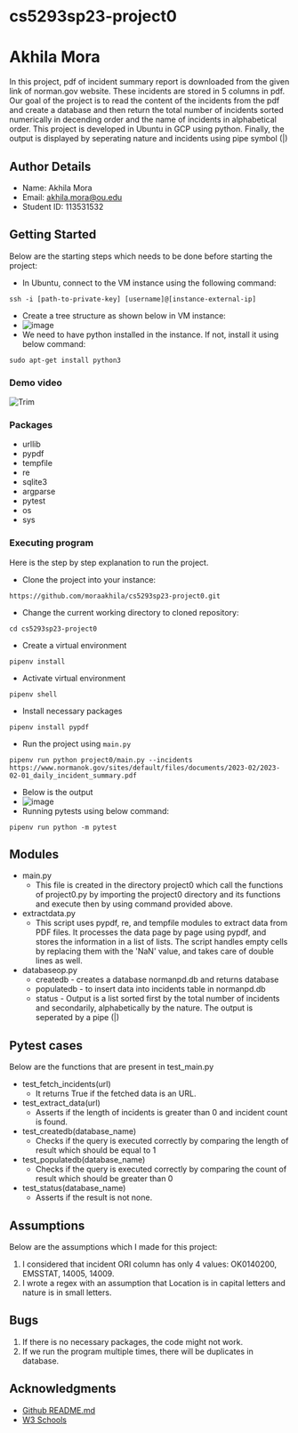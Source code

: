 # cs5293sp23-project0

# Akhila Mora

In this project, pdf of incident summary report is downloaded from the given link of norman.gov website. These incidents are stored in 5 columns in pdf. Our goal of the project is to read the content of the incidents from the pdf and create a database and then return the total number of incidents sorted numerically in decending order and the name of incidents in alphabetical order. This project is developed in Ubuntu in GCP using python. Finally, the output is displayed by seperating nature and incidents using pipe symbol (|)

## Author Details

* Name: Akhila Mora
* Email: akhila.mora@ou.edu
* Student ID: 113531532

## Getting Started

Below are the starting steps which needs to be done before starting the project:
* In Ubuntu, connect to the VM instance using the following command:
```
ssh -i [path-to-private-key] [username]@[instance-external-ip]
```
* Create a tree structure as shown below in VM instance:
* ![image](https://user-images.githubusercontent.com/113566461/223599377-694e9a43-802d-48dc-87a5-bb061611409b.png)
* We need to have python installed in the instance. If not, install it using below command:
```
sudo apt-get install python3
```

### Demo video

![Trim](https://user-images.githubusercontent.com/113566461/223597503-c0186072-e06b-4a0b-a517-4122be8fb15d.gif)

### Packages

* urllib
* pypdf
* tempfile
* re
* sqlite3
* argparse
* pytest
* os
* sys

### Executing program

Here is the step by step explanation to run the project.
* Clone the project into your instance:
```
https://github.com/moraakhila/cs5293sp23-project0.git
```
* Change the current working directory to cloned repository:
```
cd cs5293sp23-project0
```
* Create a virtual environment
```
pipenv install
```
* Activate virtual environment
```
pipenv shell
```
* Install necessary packages
```
pipenv install pypdf
```
* Run the project using ```main.py```
```
pipenv run python project0/main.py --incidents https://www.normanok.gov/sites/default/files/documents/2023-02/2023-02-01_daily_incident_summary.pdf
```
* Below is the output
* ![image](https://user-images.githubusercontent.com/113566461/223601116-074cac54-5a86-45b2-89a4-c65e7fc585ff.png)
* Running pytests using below command:
```
pipenv run python -m pytest
```

## Modules

* main.py
   * This file is created in the directory project0 which call the functions of project0.py by importing the project0 directory and its functions and execute then by using command provided above. 
* extractdata.py
   * This script uses pypdf, re, and tempfile modules to extract data from PDF files. It processes the data page by page using pypdf, and stores the information in a list of lists. The script handles empty cells by replacing them with the 'NaN' value, and takes care of double lines as well. 
* databaseop.py
   * createdb - creates a database normanpd.db and returns database 
   * populatedb - to insert data into incidents table in normanpd.db 
   * status - Output is a list sorted first by the total number of incidents and secondarily, alphabetically by the nature. The output is seperated by a pipe (|)

## Pytest cases

Below are the functions that are present in test_main.py
* test_fetch_incidents(url)
   * It returns True if the fetched data is an URL.
* test_extract_data(url)
   * Asserts if the length of incidents is greater than 0 and incident count is found.
* test_createdb(database_name)
   * Checks if the query is executed correctly by comparing the length of result which should be equal to 1 
* test_populatedb(database_name)
   * Checks if the query is executed correctly by comparing the count of result which should be greater than 0 
* test_status(database_name)
   * Asserts if the result is not none.

## Assumptions

Below are the assumptions which I made for this project:
1. I considered that incident ORI column has only 4 values: OK0140200, EMSSTAT, 14005, 14009.
2. I wrote a regex with an assumption that Location is in capital letters and nature is in small letters.

## Bugs

1. If there is no necessary packages, the code might not work.
2. If we run the program multiple times, there will be duplicates in database.


## Acknowledgments

* [ Github README.md ](https://gist.github.com/DomPizzie/7a5ff55ffa9081f2de27c315f5018afc)
* [W3 Schools](https://www.w3schools.com/python/python_regex.asp)
